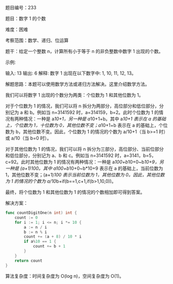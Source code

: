 题目编号：233

题目：数字 1 的个数

难度：困难

考察范围：数学、递归、位运算

题干：给定一个整数 n，计算所有小于等于 n 的非负整数中数字 1 出现的个数。

示例:

输入: 13
输出: 6 
解释: 数字 1 出现在以下数字中: 1, 10, 11, 12, 13。

解题思路：本题可以使用数学方法或递归方法解决。这里介绍数学方法。

我们可以将数字 1 出现的个数分为两类：个位数为 1 和其他位数为 1。

对于个位数为 1 的情况，我们可以将 n 拆分为两部分，高位部分和低位部分，分别记为 a 和 b。例如当 n=3141592 时，a=314159，b=2。此时个位数为 1 的情况有两种情况：一种是 a*10+1，另一种是 a*10+1+b。其中 a*10+1 表示在 a 的基础上，个位数为 1，十位数为 0，其他位数不变；a*10+1+b 表示在 a 的基础上，个位数为 b，其他位数不变。因此，个位数为 1 的情况的个数为 a/10+1（当 b>=1 时）或 a/10（当 b=0 时）。

对于其他位数为 1 的情况，我们可以将 n 拆分为三部分，高位部分、当前位部分和低位部分，分别记为 a、b 和 c。例如当 n=3141592 时，a=3141，b=5，c=92。此时其他位数为 1 的情况有两种情况：一种是 a*100+b*10+0~b*10+9，另一种是 (a+1)*100。其中 a*100+b*10+0~b*10+9 表示在 a 的基础上，当前位数为 1，其他位数不变；(a+1)*100 表示当前位数为 1，其他位数为 0。因此，其他位数为 1 的情况的个数为 a/10*b+if(b==1,c+1,if(b>1,10,0))。

最终，将个位数为 1 和其他位数为 1 的情况的个数相加即可得到答案。

解决方案：

```go
func countDigitOne(n int) int {
    count := 0
    for i := 1; i <= n; i *= 10 {
        a := n / i
        b := n % i
        count += (a + 8) / 10 * i
        if a%10 == 1 {
            count += b + 1
        }
    }
    return count
}
```

算法复杂度：时间复杂度为 O(log n)，空间复杂度为 O(1)。